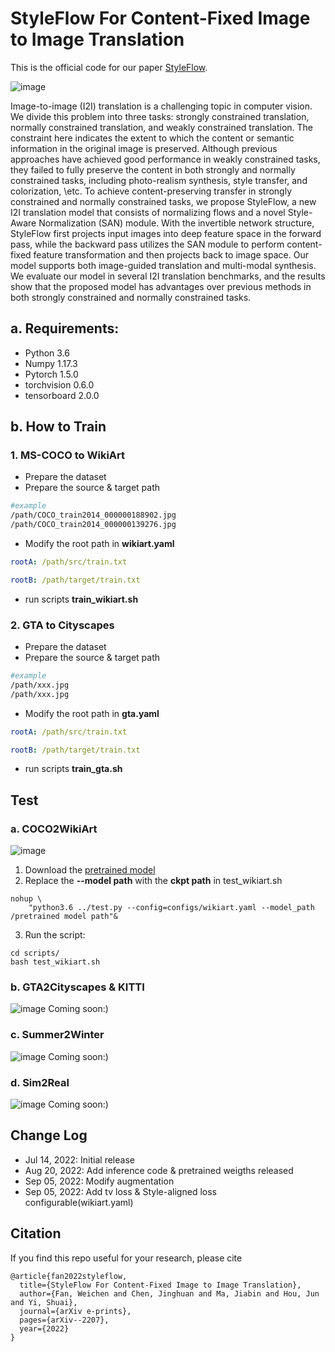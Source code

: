# StyleFlow For Content-Fixed Image to Image Translation
This is the official code for our paper [StyleFlow](https://arxiv.org/abs/2207.01909).

![image](./images/img1.png)

Image-to-image (I2I) translation is a challenging topic in computer vision. We divide this problem into three tasks: strongly constrained translation, normally constrained translation, and weakly constrained translation. The constraint here indicates the extent to which the content or semantic information in the original image is preserved. Although previous approaches have achieved good performance in weakly constrained tasks, they failed to fully preserve the content in both strongly and normally constrained tasks, including photo-realism synthesis, style transfer, and colorization, \etc. To achieve content-preserving transfer in strongly constrained and normally constrained tasks, we propose StyleFlow, a new I2I translation model that consists of normalizing flows and a novel Style-Aware Normalization (SAN) module. With the invertible network structure, StyleFlow first projects input images into deep feature space in the forward pass, while the backward pass utilizes the SAN module to perform content-fixed feature transformation and then projects back to image space. Our model supports both image-guided translation and multi-modal synthesis. We evaluate our model in several I2I translation benchmarks, and the results show that the proposed model has advantages over previous methods in both strongly constrained and normally constrained tasks.
## a. Requirements:
* Python 3.6
* Numpy 1.17.3
* Pytorch 1.5.0
* torchvision 0.6.0
* tensorboard 2.0.0

## b. How to Train
### 1. MS-COCO to WikiArt
* Prepare the dataset
* Prepare the source & target path
~~~ bash
#example
/path/COCO_train2014_000000188902.jpg
/path/COCO_train2014_000000139276.jpg
~~~
* Modify the root path in **wikiart.yaml**
~~~ yaml
rootA: /path/src/train.txt

rootB: /path/target/train.txt
~~~
* run scripts **train_wikiart.sh**

### 2. GTA to Cityscapes
* Prepare the dataset
* Prepare the source & target path
~~~ bash
#example
/path/xxx.jpg
/path/xxx.jpg
~~~
* Modify the root path in **gta.yaml**
~~~ yaml
rootA: /path/src/train.txt

rootB: /path/target/train.txt
~~~
* run scripts **train_gta.sh**

## Test
### a. COCO2WikiArt
![image](./images/COCO2Wiki.png)
1. Download the [pretrained model](https://drive.google.com/file/d/1FWX9Ovu8Z8nmz63b3oXfu1poUA-N2HjY/view?usp=sharing)
2. Replace the **--model path** with the **ckpt path** in test_wikiart.sh
~~~
nohup \
    "python3.6 ../test.py --config=configs/wikiart.yaml --model_path /pretrained model path"&
~~~
3. Run the script:
~~~
cd scripts/
bash test_wikiart.sh
~~~

### b. GTA2Cityscapes & KITTI
![image](./images/GTA2City.png)
Coming soon:)

### c. Summer2Winter
![image](./images/Summer2Winter.png)
Coming soon:)

### d. Sim2Real
![image](./images/Sim2Real.png)
Coming soon:)

## Change Log
* Jul 14, 2022: Initial release
* Aug 20, 2022: Add inference code & pretrained weigths released
* Sep 05, 2022: Modify augmentation
* Sep 05, 2022: Add tv loss & Style-aligned loss configurable(wikiart.yaml)

## Citation

If you find this repo useful for your research, please cite
~~~ 
@article{fan2022styleflow,
  title={StyleFlow For Content-Fixed Image to Image Translation},
  author={Fan, Weichen and Chen, Jinghuan and Ma, Jiabin and Hou, Jun and Yi, Shuai},
  journal={arXiv e-prints},
  pages={arXiv--2207},
  year={2022}
}
~~~
